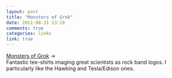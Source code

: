 ```yaml
---
layout: post
title: "Monsters of Grok"
date: 2011-08-31 13:19
comments: true
categories: links
link: true
---
```

[Monsters of Grok](http://monstersofgrok.com/ "Monsters of Grok") &rarr;  
Fantastic tee-shirts imaging great scientists as rock band logos. I particularly like the Hawking and Tesla/Edison ones.